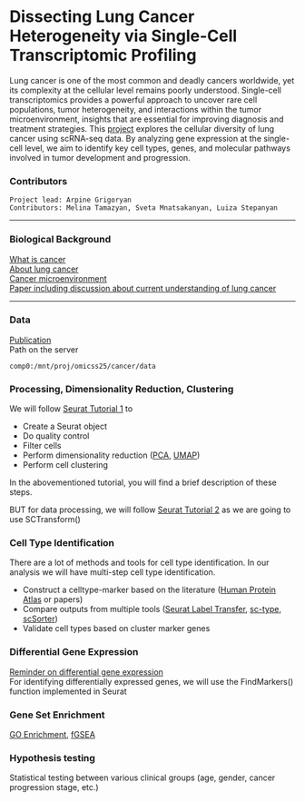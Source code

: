# Dissecting Lung Cancer Heterogeneity via Single-Cell Transcriptomic Profiling
Lung cancer is one of the most common and deadly cancers worldwide, yet its complexity at the cellular level remains poorly understood. Single-cell transcriptomics provides a powerful approach to uncover rare cell populations, tumor heterogeneity, and interactions within the tumor microenvironment, insights that are essential for improving diagnosis and treatment strategies. 
This 
[project](https://docs.google.com/presentation/d/1RhBNvitkHGf0XaU5YJIngZHS3ZJ6dw9B/edit?usp=sharing&ouid=108169334741774870734&rtpof=true&sd=true)
explores the cellular diversity of lung cancer using scRNA-seq data. 
By analyzing gene expression at the single-cell level, we aim to identify key cell types, genes, and molecular pathways involved in tumor development and progression. 

 ### Contributors
```
Project lead: Arpine Grigoryan
Contributors: Melina Tamazyan, Sveta Mnatsakanyan, Luiza Stepanyan
```
  ___
  
### Biological Background
[What is cancer](https://www.cancer.gov/about-cancer/understanding/what-is-cancer) \
[About lung cancer](https://my.clevelandclinic.org/health/diseases/4375-lung-cancer) \
[Cancer microenvironment](https://pmc.ncbi.nlm.nih.gov/articles/PMC8194051/) \
[Paper including discussion about current understanding of lung cancer](https://pmc.ncbi.nlm.nih.gov/articles/PMC11116453/?utm_source=chatgpt.com)

___

### Data 
[Publication](https://www.nature.com/articles/s41467-020-16164-1) \
Path on the server
```
comp0:/mnt/proj/omicss25/cancer/data
```

### Processing, Dimensionality Reduction, Clustering
We will follow
[Seurat Tutorial 1](https://satijalab.org/seurat/articles/pbmc3k_tutorial.html) 
to 
- Create a Seurat object
- Do quality control
- Filter cells
- Perform dimensionality reduction ([PCA](https://builtin.com/data-science/step-step-explanation-principal-component-analysis), [UMAP](https://youtu.be/eN0wFzBA4Sc?si=_8XakIY9aeJzdntp))
- Perform cell clustering
  
In the abovementioned tutorial, you will find a brief description of these steps.

BUT for data processing, we will follow
[Seurat Tutorial 2](https://satijalab.org/seurat/articles/sctransform_vignette.html)
as we are going to use SCTransform()

### Cell Type Identification
There are a lot of methods and tools for cell type identification. In our analysis
we will have multi-step cell type identification. 
* Construct a celltype-marker based on the literature ([Human Protein Atlas](https://www.proteinatlas.org) or papers)
* Compare outputs from multiple tools ([Seurat Label Transfer](https://satijalab.org/seurat/articles/integration_mapping.html),
[sc-type](https://www.nature.com/articles/s41467-022-28803-w), [scSorter](https://genomebiology.biomedcentral.com/articles/10.1186/s13059-021-02281-7))
* Validate cell types based on cluster marker genes

### Differential Gene Expression 
[Reminder on differential gene expression](https://www.cd-genomics.com/resource-differential-gene-expression-analysis.html) \
For identifying differentially expressed genes, we will use the FindMarkers() function implemented in Seurat 

### Gene Set Enrichment
[GO Enrichment](https://yulab-smu.top/biomedical-knowledge-mining-book/clusterprofiler-go.html), [fGSEA](https://biostatsquid.com/fgsea-tutorial-gsea/)

### Hypothesis testing
Statistical testing between various clinical groups (age, gender, cancer progression stage, etc.)
